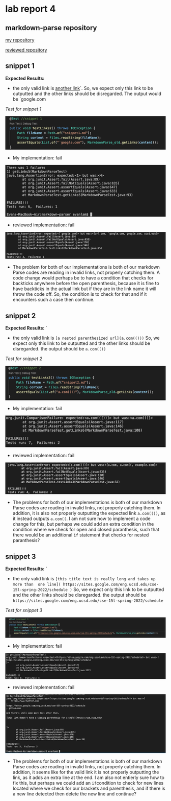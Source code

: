 # lab report 4
## markdown-parse repository
 
 [my repository](https://github.com/Evan1Lam/markdown-parser.git)


 [reviewed repository](https://github.com/zayverrulez/markdown-parser.git)

 ## snippet 1

 **Expected Results:**

* the only valid link is [another link](`google.com)`.
 So, we expect only this link to be outputted and the other links should be disregarded. The output would be `google.com

*Test for snippet 1*

![Image](reviewSnippetTest1.png)

* My implementation: fail

![Image](snippet1.png)

* reviewed implementation: fail

![Image](reviewSnippet1.png)

* The problem for both of our implementations is both of our markdown Parse codes are reading in invalid links, not properly catching them. A code change would perhaps be to have a condition that checks for backticks anywhere before the open parenthesis, because it is fine to have backticks in the actual link but if they are in the link name it will throw the code off. So, the condition is to check for that and if it encounters such a case then continue.


## snippet 2

 **Expected Results:**
`
* the only valid link is `[a nested parenthesized url](a.com(()))` So, we expect only this link to be outputted and the other links should be disregarded. the output should be `a.com(())`

*Test for snippet 2*

![Image](reviewSnippetTest2.png)

* My implementation: fail

![Image](snippet2.png)

* reviewed implementation: fail

![Image](reviewSnippet2.png)

* The problems for both of our implementations is both of our markdown Parse codes are reading in invalid links, not properly catching them. In addition, it is also not properly outputting the expected link `a.com(())`, as it instead outputs `a.com((`. I am not sure how to implement a code change for this, but perhaps we could add an extra condition in the condition where we check for open and closed paranthesis, such that there would be an additional `if` statement that checks for nested paranthesis?


## snippet 3

 **Expected Results:**
`
* the only valid link is `[this title text is really long and takes up more than 
one line](
https://sites.google.com/eng.ucsd.edu/cse-15l-spring-2022/schedule
)`  So, we expect only this link to be outputted and the other links should be disregarded. the output should be 
`https://sites.google.com/eng.ucsd.edu/cse-15l-spring-2022/schedule`

*Test for snippet 3*

![Image](reviewSnippetTest3.png)

* My implementation: fail

![Image](snippet3.png)

* reviewed implementation: fail

![Image](reviewSnippet3.png)

* The problems for both of our implementations is both of our markdown Parse codes are reading in invalid links, not properly catching them. In addition, it seems like for the valid link it is not properly outputting the link, as it adds an extra line at the end. I am also not entierly sure how to fix this, but perhaps we could add an `if`condition to check for new lines located where we check for our brackets and parenthesis, and if there is a new line detected then delete the new line and continue?



